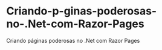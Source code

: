 # Criando-p-ginas-poderosas-no-.Net-com-Razor-Pages
Criando páginas poderosas no .Net com Razor Pages
